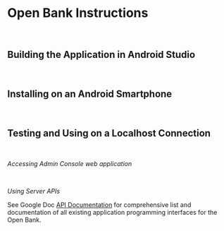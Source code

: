 <h1>Open Bank Instructions</h1>

<br>

## Building the Application in Android Studio

<br>


## Installing on an Android Smartphone

<br>


## Testing and Using on a Localhost Connection

<br>

<i>Accessing Admin Console web application</i>

<br>

<i>Using Server APIs</i>

See Google Doc [API Documentation](https://docs.google.com/document/d/1s_b2z1H-mQSouUkux87egSOAVWbTAD4j5nhMLGW9-ww/edit?usp=sharing) for comprehensive list and documentation of all existing application programming interfaces for the Open Bank. 